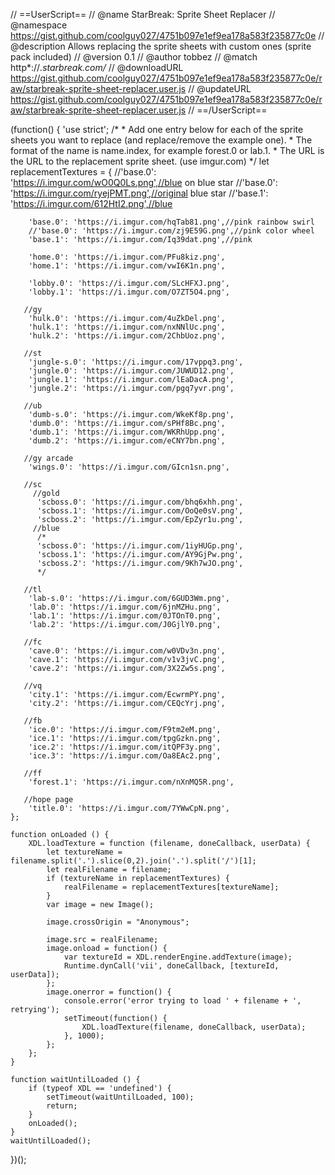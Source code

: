 // ==UserScript==
// @name         StarBreak: Sprite Sheet Replacer
// @namespace    https://gist.github.com/coolguy027/4751b097e1ef9ea178a583f235877c0e
// @description  Allows replacing the sprite sheets with custom ones (sprite pack included)
// @version      0.1
// @author       tobbez
// @match        http*://*.starbreak.com/*
// @downloadURL  https://gist.github.com/coolguy027/4751b097e1ef9ea178a583f235877c0e/raw/starbreak-sprite-sheet-replacer.user.js
// @updateURL    https://gist.github.com/coolguy027/4751b097e1ef9ea178a583f235877c0e/raw/starbreak-sprite-sheet-replacer.user.js
// ==/UserScript==

(function() {
    'use strict';
     /*
     * Add one entry below for each of the sprite sheets you want to replace (and replace/remove the example one).
     * The format of the name is name.index, for example forest.0 or lab.1.
     * The URL is the URL to the replacement sprite sheet. (use imgur.com)
     */
    let replacementTextures = {
        //'base.0': 'https://i.imgur.com/wO0Q0Ls.png',//blue on blue star
        //'base.0': 'https://i.imgur.com/ryejPMT.png',//original blue star
        //'base.1': 'https://i.imgur.com/612HtI2.png',//blue

        'base.0': 'https://i.imgur.com/hqTab81.png',//pink rainbow swirl
        //'base.0': 'https://i.imgur.com/zj9E59G.png',//pink color wheel
        'base.1': 'https://i.imgur.com/Iq39dat.png',//pink

        'home.0': 'https://i.imgur.com/PFu8kiz.png',
        'home.1': 'https://i.imgur.com/vwI6K1n.png',

        'lobby.0': 'https://i.imgur.com/SLcHFXJ.png',
        'lobby.1': 'https://i.imgur.com/O7ZT5O4.png',

       //gy
        'hulk.0': 'https://i.imgur.com/4uZkDel.png',
        'hulk.1': 'https://i.imgur.com/nxNNlUc.png',
        'hulk.2': 'https://i.imgur.com/2ChbUoz.png',

       //st
        'jungle-s.0': 'https://i.imgur.com/17vppq3.png',
        'jungle.0': 'https://i.imgur.com/JUWUD12.png',
        'jungle.1': 'https://i.imgur.com/lEaDacA.png',
        'jungle.2': 'https://i.imgur.com/pgq7yvr.png',

       //ub
        'dumb-s.0': 'https://i.imgur.com/WkeKf8p.png',
        'dumb.0': 'https://i.imgur.com/sPHf8Bc.png',
        'dumb.1': 'https://i.imgur.com/WKRhUpp.png',
        'dumb.2': 'https://i.imgur.com/eCNY7bn.png',

       //gy arcade
        'wings.0': 'https://i.imgur.com/GIcn1sn.png',

       //sc
         //gold
          'scboss.0': 'https://i.imgur.com/bhq6xhh.png',
          'scboss.1': 'https://i.imgur.com/OoQe0sV.png',
          'scboss.2': 'https://i.imgur.com/EpZyr1u.png',
         //blue
          /*
          'scboss.0': 'https://i.imgur.com/1iyHUGp.png',
          'scboss.1': 'https://i.imgur.com/AY9GjPw.png',
          'scboss.2': 'https://i.imgur.com/9Kh7wJO.png',
          */

       //tl
        'lab-s.0': 'https://i.imgur.com/6GUD3Wm.png',
        'lab.0': 'https://i.imgur.com/6jnMZHu.png',
        'lab.1': 'https://i.imgur.com/0JTOnT0.png',
        'lab.2': 'https://i.imgur.com/J0GjlY0.png',

       //fc
        'cave.0': 'https://i.imgur.com/w0VDv3n.png',
        'cave.1': 'https://i.imgur.com/v1v3jvC.png',
        'cave.2': 'https://i.imgur.com/3X2Zw5s.png',

       //vq
        'city.1': 'https://i.imgur.com/EcwrmPY.png',
        'city.2': 'https://i.imgur.com/CEQcYrj.png',

       //fb
        'ice.0': 'https://i.imgur.com/F9tm2eM.png',
        'ice.1': 'https://i.imgur.com/tpgGzkn.png',
        'ice.2': 'https://i.imgur.com/itQPF3y.png',
        'ice.3': 'https://i.imgur.com/Oa8EAc2.png',

       //ff
        'forest.1': 'https://i.imgur.com/nXnMQ5R.png',

       //hope page
        'title.0': 'https://i.imgur.com/7YWwCpN.png',
    };

    function onLoaded () {
        XDL.loadTexture = function (filename, doneCallback, userData) {
            let textureName = filename.split('.').slice(0,2).join('.').split('/')[1];
            let realFilename = filename;
            if (textureName in replacementTextures) {
                realFilename = replacementTextures[textureName];
            }
            var image = new Image();

            image.crossOrigin = "Anonymous";

            image.src = realFilename;
            image.onload = function() {
                var textureId = XDL.renderEngine.addTexture(image);
                Runtime.dynCall('vii', doneCallback, [textureId, userData]);
            };
            image.onerror = function() {
                console.error('error trying to load ' + filename + ', retrying');
                setTimeout(function() {
                    XDL.loadTexture(filename, doneCallback, userData);
                }, 1000);
            };
        };
    }

    function waitUntilLoaded () {
        if (typeof XDL == 'undefined') {
            setTimeout(waitUntilLoaded, 100);
            return;
        }
        onLoaded();
    }
    waitUntilLoaded();
})();
